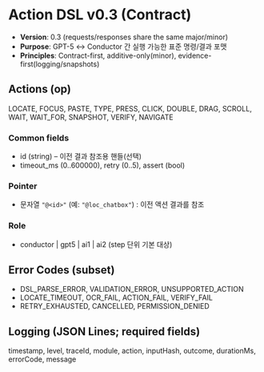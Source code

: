 # Action DSL v0.3 (Contract)
- **Version**: 0.3 (requests/responses share the same major/minor)
- **Purpose**: GPT-5 ↔ Conductor 간 실행 가능한 표준 명령/결과 포맷
- **Principles**: Contract-first, additive-only(minor), evidence-first(logging/snapshots)

## Actions (op)
LOCATE, FOCUS, PASTE, TYPE, PRESS, CLICK, DOUBLE, DRAG, SCROLL, WAIT, WAIT_FOR, SNAPSHOT, VERIFY, NAVIGATE

### Common fields
- id (string) – 이전 결과 참조용 핸들(선택)
- timeout_ms (0..600000), retry (0..5), assert (bool)

### Pointer
- 문자열 `"@<id>"` (예: `"@loc_chatbox"`) : 이전 액션 결과를 참조

### Role
- conductor | gpt5 | ai1 | ai2  (step 단위 기본 대상)

## Error Codes (subset)
- DSL_PARSE_ERROR, VALIDATION_ERROR, UNSUPPORTED_ACTION
- LOCATE_TIMEOUT, OCR_FAIL, ACTION_FAIL, VERIFY_FAIL
- RETRY_EXHAUSTED, CANCELLED, PERMISSION_DENIED

## Logging (JSON Lines; required fields)
timestamp, level, traceId, module, action, inputHash, outcome, durationMs, errorCode, message

